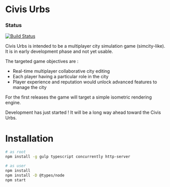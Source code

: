 # Civis Urbs
### Status
[![Build Status](https://api.travis-ci.org/phijaen/civisurbs.svg?branch=feature/travis-ci-init)](https://travis-ci.org/phijaen/civisurbs)

Civis Urbs is intended to be a multiplayer city simulation game (simcity-like).  
It is in early development phase and not yet usable.  

The targeted game objectives are :
  - Real-time multiplayer collaborative city editing
  - Each player having a particular role in the city
  - Player experience and reputation would unlock advanced features to manage the city

For the first releases the game will target a simple isometric rendering engine.

Development has just started ! It will be a long way ahead toward the Civis Urbs.

# Installation

```sh
# as root
npm install -g gulp typescript concurrently http-server
```

```sh
# as user
npm install
npm install -D @types/node
npm start
```
